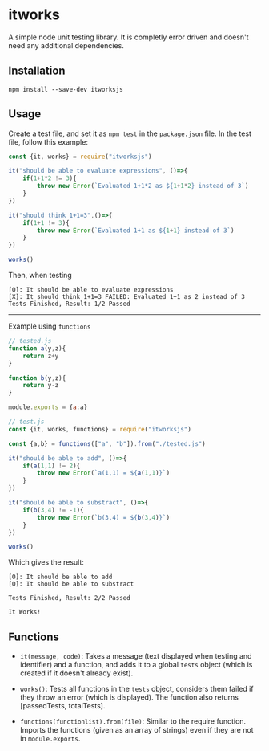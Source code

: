 # itworks
A simple node unit testing library. It is completly error driven and doesn't need any additional dependencies.

## Installation
```
npm install --save-dev itworksjs
```

## Usage
Create a test file, and set it as `npm test` in the `package.json` file. In the test file, follow this example:
```javascript
const {it, works} = require("itworksjs")

it("should be able to evaluate expressions", ()=>{
    if(1+1*2 != 3){
        throw new Error(`Evaluated 1+1*2 as ${1+1*2} instead of 3`)
    }
})

it("should think 1+1=3",()=>{
    if(1+1 != 3){
        throw new Error(`Evaluated 1+1 as ${1+1} instead of 3`)
    }
})

works()
```
Then, when testing
```
[O]: It should be able to evaluate expressions
[X]: It should think 1+1=3 FAILED: Evaluated 1+1 as 2 instead of 3
Tests Finished, Result: 1/2 Passed    
```
---
Example using `functions`

```javascript
// tested.js
function a(y,z){
    return z+y
}

function b(y,z){
    return y-z
}

module.exports = {a:a}

// test.js
const {it, works, functions} = require("itworksjs")

const {a,b} = functions(["a", "b"]).from("./tested.js")

it("should be able to add", ()=>{
    if(a(1,1) != 2){
        throw new Error(`a(1,1) = ${a(1,1)}`)
    }
})

it("should be able to substract", ()=>{
    if(b(3,4) != -1){
        throw new Error(`b(3,4) = ${b(3,4)}`)
    }
})

works()
```
Which gives the result:
```
[O]: It should be able to add
[O]: It should be able to substract

Tests Finished, Result: 2/2 Passed

It Works!
```

## Functions
- `it(message, code)`: Takes a message (text displayed when testing and identifier) and a function, and adds it to a global `tests` object (which is created if it doesn't already exist).

- `works()`: Tests all functions in the `tests` object, considers them failed if they throw an error (which is displayed). The function also returns [passedTests, totalTests].

- `functions(functionlist).from(file)`: Similar to the require function. Imports the functions (given as an array of strings) even if they are not in `module.exports`.